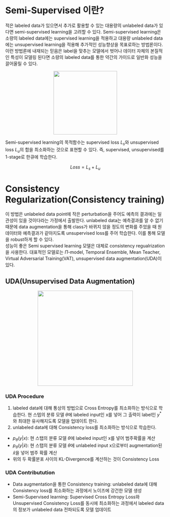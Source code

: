 # Semi-Supervised 이란?
적은 labeled data가 있으면서 추가로 활용할 수 있는 대용량의 unlabeled data가 있다면 semi-supervised learning을 고려할 수 있다. Semi-supervised learning은 소량의 labeled data에는 supervised learning을 적용하고 대용량 unlabeled data에는 unsupervised learning을 적용해 추가적인 성능향상을 목표로하는 방법론이다. 이런 방법론에 내재되는 믿음은 label을 맞추는 모델에서 벗어나 데이터 자체의 본질적인 특성이 모델링 된다면 소량의 labeled data를 통한 약간의 가이드로 일반화 성능을 끌어올릴 수 있다. 

<p align="center"><img src="https://img1.daumcdn.net/thumb/R1280x0/?scode=mtistory2&fname=https%3A%2F%2Fblog.kakaocdn.net%2Fdn%2FOaWXm%2FbtreCCEt8dI%2F14gNHsxjmFgOtONe7ejNjK%2Fimg.png" height=200></p>

Semi-supervised learning의 목적함수는 supervised loss $L_s$와 unsupervised loss $L_u$의 합을 최소화하는 것으로 표현할 수 있다. 즉, supervised, unsupervised를 1-stage로 한큐에 학습한다.

$$Loss = L_s + L_u $$

# Consistency Regularization(Consistency training)
이 방법은 unlabeled data point에 작은 perturbation을 주어도 예측의 결과에는 일관성이 있을 것이다라는 가정에서 출발한다. unlabeled data는 예측결과를 알 수 없기 때문에 data augmentation을 통해 class가 바뀌지 않을 정도의 변화를 주었을 때 원 데이터와 예측결과가 같아지도록 unsupervised loss를 주어 학습한다. 이를 통해 모델을 robust하게 할 수 있다.  
성능이 좋은 Semi supervised learning 모델은 대체로 consistency regualrization을 사용한다. 대표적인 모델로는 $\Pi$-model, Temporal Ensemble, Mean Teacher, Virtual Adversarial Training(VAT), unsupervised data augmentation(UDA)이 있다. 

## UDA(Unsupervised Data Augmentation)

<p align="center"><img src="https://joungheekim.github.io/img/in-post/2020/2020-12-13/overview.png" height=300></p>

### UDA Procedure

1. labeled data에 대해 통상의 방법으로 Cross Entropy를 최소화하는 방식으로 학습한다. 현 스텝의 분류 모델 $\theta$에 labeled input인 x를 넣어 그 출력이 label인 $y^*$와 최대한 유사해지도록 모델을 업데이트 한다. 
2. unlabeled data에 대해 Consistency loss를 최소화하는 방식으로 학습한다. 
- $p_\theta(y|x)$: 현 스탭의 분류 모델 $\theta$에 labeled input인 x를 넣어 범주확률을 계산
- $p_\theta(y|\hat x)$: 현 스탭의 분류 모델 $\theta$에 unlabeled input x으로부터 augmentation된 $\hat x$을 넣어 범주 확률 계산
- 위의 두 확률분포 사이의 KL-Divergence를 계산하는 것이 Consistency Loss
  
### UDA Contributution
- Data augmentation을 통한 Consistency training: unlabeled data에 대해 Consistency loss를 최소화하는 과정에서 노이즈에 강건한 모델 생성
- Semi-Supervised learning: Supervised Cross Entropy Loss와 Unsupervised Consistency Loss를 동시에 최소화하는 과정에서 labeled data의 정보가 unlabeled data 전파되도록 모델 업데이트
